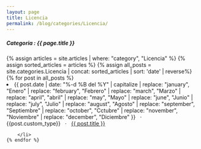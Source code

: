```yaml
---
layout: page
title: Licencia
permalink: /blog/categories/Licencia/
---
```


<h5> Categoria : {{ page.title }} </h5>

<div class="card card-categories-list">
    {% assign articles = site.articles | where: "category", "Licencia" %}
    {% assign sorted_articles = articles %}
    {% assign all_posts = site.categories.Licencia | concat: sorted_articles | sort: 'date' | reverse%}
    {% for post in all_posts %}
        <li class="category-posts">
            <span>
                {{ post.date | date: "%-d %B del %Y" | capitalize |
                    replace: "january", "Enero" | replace: "february", "Febrero" | replace: "march", "Marzo" |
                    replace: "april", "abril" | replace: "may", "Mayo" | replace: "june", "Junio" | replace: "july",
                    "Julio" | replace: "august", "Agosto" | replace: "september", "Septiembre" | replace: "october", "Cctubre" |
                    replace: "november", "Noviembre" | replace: "december", "Diciembre" }}
            </span> &nbsp; · &nbsp;
            <span class="post-type">{{post.custom_type}}</span> &nbsp; · &nbsp;
            <a href="{{ post.url }}">{{ post.title }}</a>
            
        </li>
    {% endfor %}
</div>
